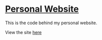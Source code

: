 # [Personal Website](www1.chapman.edu/andre205)
This is the code behind my personal website.

View the site [here](www1.chapman.edu/andre205)
